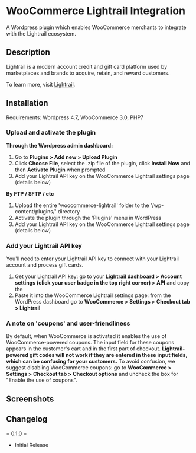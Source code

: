 # WooCommerce Lightrail Integration

A Wordpress plugin which enables WooCommerce merchants to integrate with the Lightrail ecosystem.

## Description

Lightrail is a modern account credit and gift card platform used by marketplaces and brands to acquire, retain, and reward customers.

To learn more, visit [Lightrail](https://www.lightrail.com/).

## Installation

Requirements: Wordpress 4.7, WooCommerce 3.0, PHP7

### Upload and activate the plugin

**Through the Wordpress admin dashboard:**

1. Go to **Plugins > Add new > Upload Plugin**
2. Click **Choose File**, select the .zip file of the plugin, click **Install Now** and then **Activate Plugin** when prompted
3. Add your Lightrail API key on the WooCommerce Lightrail settings page (details below)

**By FTP / SFTP / etc**

1. Upload the entire 'woocommerce-lightrail' folder to the '/wp-content/plugins/' directory
2. Activate the plugin through the 'Plugins' menu in WordPress
3. Add your Lightrail API key on the WooCommerce Lightrail settings page (details below)

### Add your Lightrail API key

You'll need to enter your Lightrail API key to connect with your Lightrail account and process gift cards.

1. Get your Lightrail API key: go to your **[Lightrail dashboard](https://www.lightrail.com/app/#/login) > Account settings (click your user badge in the top right corner) > API** and copy the 
2. Paste it into the WooCommerce Lightrail settings page: from the WordPress dashboard go to **WooCommerce > Settings > Checkout tab > Lightrail**

### A note on 'coupons' and user-friendliness

By default, when WooCommerce is activated it enables the use of WooCommerce-powered coupons. The input field for these coupons appears in the customer's cart and in the first part of checkout. **Lightrail-powered gift codes will not work if they are entered in these input fields, which can be confusing for your customers.** To avoid confusion, we suggest disabling WooCommerce coupons: go to **WooCommerce > Settings > Checkout tab > Checkout options** and uncheck the box for "Enable the use of coupons".

## Screenshots

## Changelog

= 0.1.0 =
* Initial Release